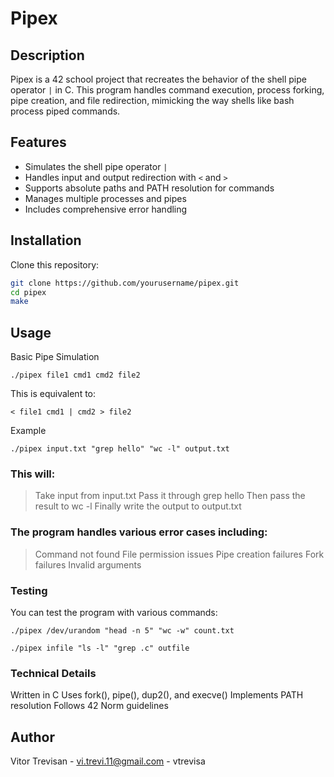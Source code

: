 # Pipex

## Description
Pipex is a 42 school project that recreates the behavior of the shell pipe operator `|` in C. This program handles command execution, process forking, pipe creation, and file redirection, mimicking the way shells like bash process piped commands.

## Features
- Simulates the shell pipe operator `|`
- Handles input and output redirection with `<` and `>`
- Supports absolute paths and PATH resolution for commands
- Manages multiple processes and pipes
- Includes comprehensive error handling

## Installation
Clone this repository:
```bash
git clone https://github.com/yourusername/pipex.git
cd pipex
make
```

## Usage
Basic Pipe Simulation
```
./pipex file1 cmd1 cmd2 file2
```

This is equivalent to:
```
< file1 cmd1 | cmd2 > file2
```

Example
```
./pipex input.txt "grep hello" "wc -l" output.txt
```

### This will:

> Take input from input.txt
> Pass it through grep hello
> Then pass the result to wc -l
> Finally write the output to output.txt

### The program handles various error cases including:

> Command not found
> File permission issues
> Pipe creation failures
> Fork failures
> Invalid arguments

### Testing

You can test the program with various commands:
```
./pipex /dev/urandom "head -n 5" "wc -w" count.txt
```
```
./pipex infile "ls -l" "grep .c" outfile
```

### Technical Details
Written in C
Uses fork(), pipe(), dup2(), and execve()
Implements PATH resolution
Follows 42 Norm guidelines

## Author
Vitor Trevisan - vi.trevi.11@gmail.com - vtrevisa
